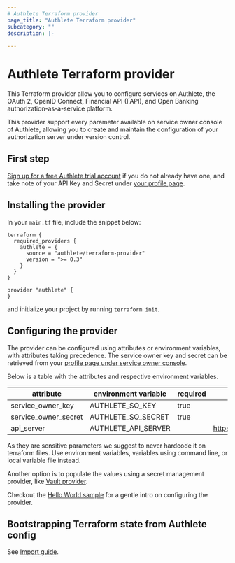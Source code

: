 ```yaml
---
# Authlete Terraform provider
page_title: "Authlete Terraform provider"
subcategory: ""
description: |-
  
---
```


# Authlete Terraform provider

This Terraform provider allow you to configure services on Authlete, the OAuth 2, OpenID Connect, Financial API (FAPI), and Open Banking authorization-as-a-service platform.

This provider support every parameter available on service owner console of Authlete, allowing you to create and maintain the configuration of your authorization server under version control.

## First step

[Sign up for a free Authlete trial account](https://so.authlete.com/accounts/signup) if you do not already have one, and take note of your API Key and Secret under [your profile page](https://so.authlete.com/profile?locale=en).


## Installing the provider

In your `main.tf` file, include the snippet below:

```hcl
terraform {
  required_providers {
    authlete = {
      source = "authlete/terraform-provider"
      version = ">= 0.3"
    }
  }
}

provider "authlete" {
}
```

and initialize your project by running `terraform init`.

## Configuring the provider

The provider can be configured using attributes or environment variables, with attributes taking precedence. The service owner key and secret can be retrieved from your [profile page under service owner console](https://so.authlete.com/services?locale=en).

Below is a table with the attributes and respective environment variables.

| attribute            | environment variable | required | default value            |
|----------------------|----------------------|----------|--------------------------|
| service_owner_key    | AUTHLETE_SO_KEY      | true     |                          |
| service_owner_secret | AUTHLETE_SO_SECRET   | true     |                          |
| api_server           | AUTHLETE_API_SERVER  |          | https://api.authlete.com |


As they are sensitive parameters we suggest to never hardcode it on terraform files. Use environment variables, variables using command line, or local variable file instead.

Another option is to populate the values using a secret management provider, like [Vault provider](https://registry.terraform.io/providers/hashicorp/vault/latest/docs).

Checkout the [Hello World sample](https://github.com/authlete/authlete-terraform-samples/tree/main/helloworld) for a gentle intro on configuring the provider.

## Bootstrapping Terraform state from Authlete config

See [Import guide](guides/import).

